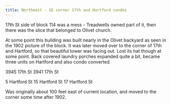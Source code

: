 ```yaml
---
title: Northeast - SE corner 17th and Hartford condos
---
```


17th St side of block 114 was a mess - Treadwells owned part of it, then there was the slice that belonged to Olivet church. 

At some point this building was built nearly in the Olivet backyard as seen in the 1902 picture of the block. It was later moved over to the corner of 17th and Hartford, so that beautiful tower was facing out. Lost its hat though at some point. Back covered laundry porches expanded quite a bit, became three units on Hartford and also condo converted.

3945 17th St
3941 17th St

5 Hartford St
15 Hartford St
17 Hartford St


Was originally about 100 feet east of current location, and moved to the corner some time after 1902.
